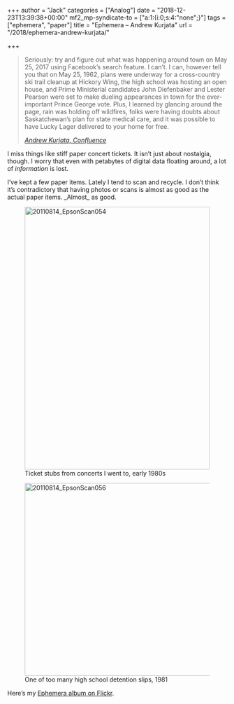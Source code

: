 +++
author = "Jack"
categories = ["Analog"]
date = "2018-12-23T13:39:38+00:00"
mf2_mp-syndicate-to = ["a:1:{i:0;s:4:\"none\";}"]
tags = ["ephemera", "paper"]
title = "Ephemera – Andrew Kurjata"
url = "/2018/ephemera-andrew-kurjata/"

+++
<blockquote class="wp-block-quote">
  <p>
    Seriously: try and figure out what was happening around town on May 25, 2017 using Facebook’s search feature. I can’t. I can, however tell you that on May 25, 1962, plans were underway for a cross-country ski trail cleanup at Hickory Wing, the high school was hosting an open house, and Prime Ministerial candidates John Diefenbaker and Lester Pearson were set to make dueling appearances in town for the ever-important Prince George vote. Plus, I learned by glancing around the page, rain was holding off wildfires, folks were having doubts about Saskatchewan’s plan for state medical care, and it was possible to have Lucky Lager delivered to your home for free.
  </p>
  
  <cite><a href="https://andrewkurjata.ca/confluence/2018/12/22/ephemera/">Andrew Kurjata, Confluence</a></cite>
</blockquote>

I miss things like stiff paper concert tickets. It isn&#8217;t just about nostalgia, though. I worry that even with petabytes of digital data floating around, a lot of _information_ is lost.

I&#8217;ve kept a few paper items. Lately I tend to scan and recycle. I don&#8217;t think it&#8217;s contradictory that having photos or scans is almost as good as the actual paper items. \_Almost\_ as good.<figure class="wp-block-embed-flickr wp-block-embed is-type-photo is-provider-flickr">

<div class="wp-block-embed__wrapper">
  <a href="https://www.flickr.com/photos/jbaty/46381006332/in/album-72157623968550390/"><img src="https://farm5.staticflickr.com/4809/46381006332_b19221f77d_z.jpg" alt="20110814_EpsonScan054" width="423" height="600" /></a>
</div><figcaption>Ticket stubs from concerts I went to, early 1980s</figcaption></figure> <figure class="wp-block-embed-flickr wp-block-embed is-type-photo is-provider-flickr">

<div class="wp-block-embed__wrapper">
  <a href="https://www.flickr.com/photos/jbaty/32559538858/in/album-72157623968550390/"><img src="https://farm8.staticflickr.com/7870/32559538858_fbb56bf297_z.jpg" alt="20110814_EpsonScan056" width="600" height="440" /></a>
</div><figcaption>One of too many high school detention slips, 1981</figcaption></figure> 

Here&#8217;s my [Ephemera album on Flickr][1].

 [1]: https://www.flickr.com/photos/jbaty/albums/72157623968550390